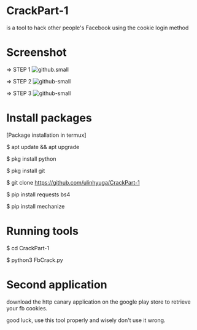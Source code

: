 # CrackPart-1

is a tool to hack other people's Facebook using the cookie login method

# Screenshot

=> STEP 1
![github.small](https://github.com/ulinNha/B43sCrack/blob/master/image1.png)

=> STEP 2
![github-small](https://github.com/ulinNha/B43sCrack/blob/master/image2.png)

=> STEP 3
![github-small](https://github.com/ulinNha/B43sCrack/blob/master/image3.png)


# Install packages

[Package installation in termux]

$ apt update && apt upgrade 

$ pkg install python 

$ pkg install git 

$ git clone https://github.com/ulinhyuga/CrackPart-1
 
$ pip install requests bs4

$ pip install mechanize


# Running tools

$ cd CrackPart-1

$ python3 FbCrack.py

# Second application

download the http canary application
on the google play store to retrieve
your fb cookies.

good luck, use this tool properly and wisely
don't use it wrong.
